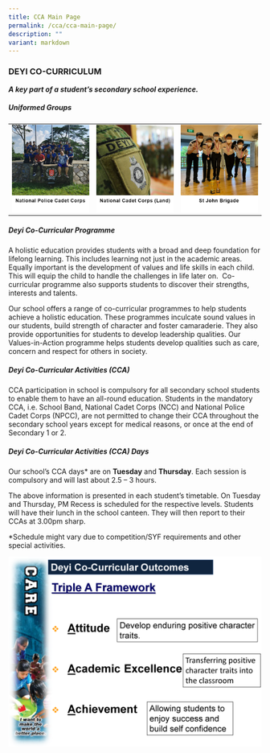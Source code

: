 ```yaml
---
title: CCA Main Page
permalink: /cca/cca-main-page/
description: ""
variant: markdown
---
```

### DEYI CO-CURRICULUM

**_A key part of a student’s secondary school experience._**


##### Uniformed Groups
|  |  |  |
| -------- | -------- | -------- |
| [![](/images/CCA/CCA%20Main%20Page/NPCC.png)](https://www.deyisec.moe.edu.sg/cca/uniformed-groups/national-police-cadet-corps/) | [![](/images/CCA/CCA%20Main%20Page/NCC.png)](https://www.deyisec.moe.edu.sg/cca/uniformed-groups/national-cadet-corps-land/)     | [![](/images/CCA/CCA%20Main%20Page/SJB.png)](https://www.deyisec.moe.edu.sg/cca/uniformed-groups/st-john-brigade/) |






##### Deyi Co-Curricular Programme
A holistic education provides students with a broad and deep foundation for lifelong learning. This includes learning not just in the academic areas. Equally important is the development of values and life skills in each child. This will equip the child to handle the challenges in life later on.  Co-curricular programme also supports students to discover their strengths, interests and talents.  

Our school offers a range of co-curricular programmes to help students achieve a holistic education. These programmes inculcate sound values in our students, build strength of character and foster camaraderie. They also provide opportunities for students to develop leadership qualities. Our Values-in-Action programme helps students develop qualities such as care, concern and respect for others in society.

##### Deyi Co-Curricular Activities (CCA)
CCA participation in school is compulsory for all secondary school students to enable them to have an all-round education. Students in the mandatory CCA, i.e. School Band, National Cadet Corps (NCC) and National Police Cadet Corps (NPCC), are not permitted to change their CCA throughout the secondary school years except for medical reasons, or once at the end of Secondary 1 or 2.

##### Deyi Co-Curricular Activities (CCA) Days
Our school’s CCA days\* are on **Tuesday** and **Thursday**. Each session is compulsory and will last about 2.5 – 3 hours.

The above information is presented in each student’s timetable. On Tuesday and Thursday, PM Recess is scheduled for the respective levels. Students will have their lunch in the school canteen. They will then report to their CCAs at 3.00pm sharp.

\*Schedule might vary due to competition/SYF requirements and other special activities.

![](/images/Triple%20A%20Framework.png)